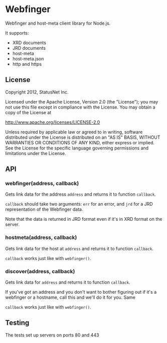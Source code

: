 # Webfinger

Webfinger and host-meta client library for Node.js.

It supports:

* XRD documents
* JRD documents
* host-meta
* host-meta.json
* http and https

## License

Copyright 2012, StatusNet Inc.

Licensed under the Apache License, Version 2.0 (the "License");
you may not use this file except in compliance with the License.
You may obtain a copy of the License at

http://www.apache.org/licenses/LICENSE-2.0

Unless required by applicable law or agreed to in writing, software
distributed under the License is distributed on an "AS IS" BASIS,
WITHOUT WARRANTIES OR CONDITIONS OF ANY KIND, either express or implied.
See the License for the specific language governing permissions and
limitations under the License.

## API

### webfinger(address, callback)

Gets link data for the address `address` and returns it to function `callback`.

`callback` should take two arguments: `err` for an error, and `jrd`
for a JRD representation of the Webfinger data.

Note that the data is returned in JRD format even if it's in XRD
format on the server.

### hostmeta(address, callback)

Gets link data for the host at `address` and returns it to function `callback`.

`callback` works just like with `webfinger()`.

### discover(address, callback)

Gets link data for `address` and returns it to function `callback`.

If you've got an address and you don't want to bother figuring out if it's a 
webfinger or a hostname, call this and we'll do it for you. Same 

`callback` works just like with `webfinger()`.

## Testing

The tests set up servers on ports 80 and 443

